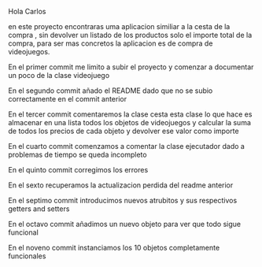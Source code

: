 Hola Carlos

en este proyecto encontraras uma aplicacion similiar a la cesta de la compra , sin devolver un listado de los productos solo el importe total de la compra,
para ser mas concretos la aplicacion es de compra de videojuegos.

En el primer commit me limito a subir el proyecto y comenzar a documentar un poco de la clase videojuego

En el segundo commit añado el README dado que no se subio correctamente en el commit anterior

En el tercer commit comentaremos la clase cesta  esta clase lo que hace es almacenar en una lista todos los objetos de videojuegos y calcular la suma de todos los precios de cada objeto y devolver ese valor como importe

En el cuarto commit comenzamos a comentar la clase ejecutador  dado a problemas de tiempo se queda incompleto

En el quinto commit corregimos los errores

En el sexto recuperamos la actualizacion perdida del readme anterior

En el septimo commit introducimos nuevos atrubitos y sus respectivos getters and setters

En el octavo  commit añadimos un nuevo objeto para ver que todo sigue funcional

En el noveno  commit instanciamos los 10 objetos completamente funcionales
